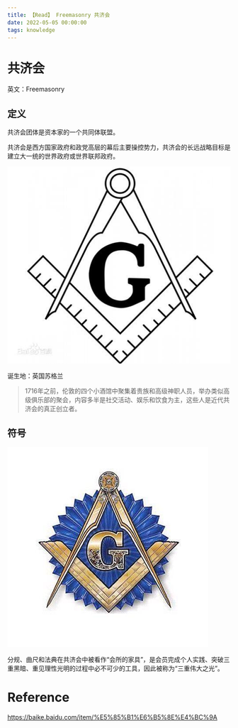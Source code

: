 ```yaml
---
title: 【Read】 Freemasonry 共济会
date: 2022-05-05 00:00:00
tags: knowledge
---
```


# 共济会

英文：Freemasonry

## 定义

共济会团体是资本家的一个共同体联盟。

共济会是西方国家政府和政党高层的幕后主要操控势力，共济会的长远战略目标是建立大一统的世界政府或世界联邦政府。

![](/images/free-masonry-logo-2.jpeg)

诞生地：英国苏格兰

> 1716年之前，伦敦的四个小酒馆中聚集着贵族和高级神职人员，举办类似高级俱乐部的聚会，内容多半是社交活动、娱乐和饮食为主，这些人是近代共济会的真正创立者。

## 符号

![](/images/free-masonry-logo-1.jpeg)

分规、曲尺和法典在共济会中被看作“会所的家具”，是会员完成个人实践、突破三重黑暗、重见理性光明的过程中必不可少的工具，因此被称为“三重伟大之光”。

# Reference

https://baike.baidu.com/item/%E5%85%B1%E6%B5%8E%E4%BC%9A
